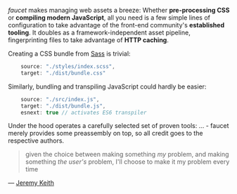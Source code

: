_faucet_ makes managing web assets a breeze: Whether **pre-processing CSS** or
**compiling modern JavaScript**, all you need is a few simple lines of
configuration to take advantage of the front-end community's **established
tooling**. It doubles as a framework-independent asset pipeline, fingerprinting
files to take advantage of **HTTP caching**.

Creating a CSS bundle from [Sass](http://sass-lang.com) is trivial:

```javascript
    source: "./styles/index.scss",
    target: "./dist/bundle.css"
```

Similarly, bundling and transpiling JavaScript could hardly be easier:

```javascript
    source: "./src/index.js",
    target: "./dist/bundle.js",
    esnext: true // activates ES6 transpiler
```

Under the hood operates a carefully selected set of proven tools: … - faucet
merely provides some preassembly on top, so all credit goes to the respective
authors.

> given the choice between making something _my_ problem, and making something
> _the user's_ problem, I'll choose to make it my problem every time

— [Jeremy Keith](https://adactio.com/journal/7706)
